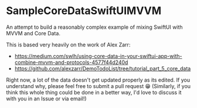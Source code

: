 # SampleCoreDataSwiftUIMVVM
An attempt to build a reasonably complex example of mixing SwiftUI with MVVM and Core Data.

This is based very heavily on the work of Alex Zarr: 
 * https://medium.com/swlh/using-core-data-in-your-swiftui-app-with-combine-mvvm-and-protocols-4577f44d240d 
 * https://github.com/alexzarr/DemoTodoList/tree/tutorial_part_5_core_data

Right now, a lot of the data doesn't get updated properly as its edited. If you understand why, please feel free to submit a pull request 😁
(Similarly, if you think this whole thing could be done in a better way, I'd love to discuss it with you in an Issue or via email!)
